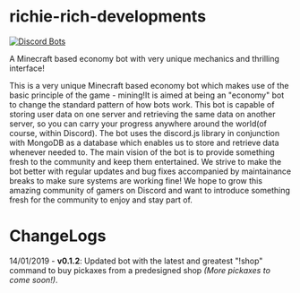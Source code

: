 # richie-rich-developments

[![Discord Bots](https://discordbots.org/api/widget/491592194789081088.svg)](https://discordbots.org/bot/491592194789081088)

A Minecraft based economy bot with very unique mechanics and thrilling interface!

This is a very unique Minecraft based economy bot which makes use of the basic principle of the game - mining!It is aimed at being an "economy" bot to change the standard pattern of how bots work. 
This bot is capable of storing user data on one server and retrieving the same data on another server, so you can carry your progress anywhere around the world(of course, within Discord). The bot uses the discord.js library in conjunction with MongoDB as a database which enables us to store and retrieve data whenever needed to. 
The main vision of the bot is to provide something fresh to the community and keep them entertained. We strive to make the bot better with regular updates and bug fixes accompanied by maintainance breaks to make sure systems are working fine! 
We hope to grow this amazing community of gamers on Discord and want to introduce something fresh for the community to enjoy and stay part of.

# ChangeLogs
14/01/2019 - **v0.1.2**:
Updated bot with the latest and greatest "!shop" command to buy pickaxes from a predesigned shop *(More pickaxes to come soon!)*.
